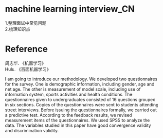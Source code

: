 # machine learning interview_CN
1.整理面试中常见问题  
2.梳理知识点

# Reference
周志华. 《机器学习》  
Hulu. 《百面机器学习》

I am going to introduce our methodology.
We developed two questionnaires for the survey.
One is demographic information, including gender, age and net age.
The other is measurement of model scale, including use of information system, sports activities and health conditions.
The questionnaires given to undergraduates consisted of 16 questions grouped in six sections.
Copies of the questionnaires were sent to students attending street interviews.
Before issuing the questionnaires formally, we carried out a predictive test. According to the feedback results, we revised measurement items of the questionnaires.
We used SPSS to analyze the data. The variables studied in this paper have good convergence validity and discrimination validity.
